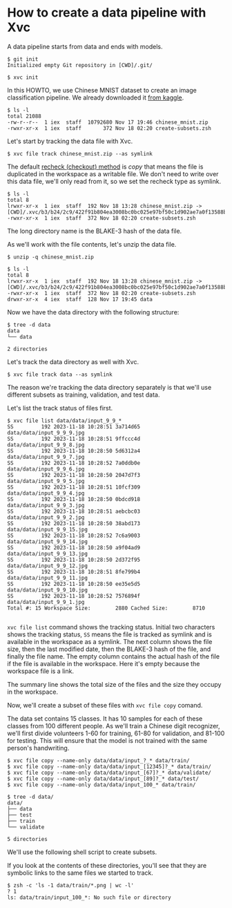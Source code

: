 # How to create a data pipeline with Xvc

A data pipeline starts from data and ends with models. 

```console
$ git init
Initialized empty Git repository in [CWD]/.git/

$ xvc init
```

In this HOWTO, we use Chinese MNIST dataset to create an image classification pipeline. We already downloaded it [from kaggle](https://www.kaggle.com/datasets/gpreda/chinese-mnist/data). 

```console
$ ls -l
total 21088
-rw-r--r--  1 iex  staff  10792680 Nov 17 19:46 chinese_mnist.zip
-rwxr-xr-x  1 iex  staff       372 Nov 18 02:20 create-subsets.zsh

```
Let's start by tracking the data file with Xvc.

```console
$ xvc file track chinese_mnist.zip --as symlink

```

The default [recheck (checkout) method](/ref/xvc-file-recheck.md) is _copy_ that means the file is
duplicated in the workspace as a writable file. We don't need to write over this
data file, we'll only read from it, so we set the recheck type as symlink.

```console
$ ls -l
total 8
lrwxr-xr-x  1 iex  staff  192 Nov 18 13:28 chinese_mnist.zip -> [CWD]/.xvc/b3/b24/2c9/422f91b804ea3008bc0bc025e97bf50c1d902ae7a0f13588b84f59023d/0.zip
-rwxr-xr-x  1 iex  staff  372 Nov 18 02:20 create-subsets.zsh

```

The long directory name is the BLAKE-3 hash of the data file.

As we'll work with the file contents, let's unzip the data file.

```console
$ unzip -q chinese_mnist.zip

$ ls -l
total 8
lrwxr-xr-x  1 iex  staff  192 Nov 18 13:28 chinese_mnist.zip -> [CWD]/.xvc/b3/b24/2c9/422f91b804ea3008bc0bc025e97bf50c1d902ae7a0f13588b84f59023d/0.zip
-rwxr-xr-x  1 iex  staff  372 Nov 18 02:20 create-subsets.zsh
drwxr-xr-x  4 iex  staff  128 Nov 17 19:45 data

```

Now we have the data directory with the following structure:

```console
$ tree -d data
data
└── data

2 directories

```

Let's track the data directory as well with Xvc.

```console
$ xvc file track data --as symlink
```

The reason we're tracking the data directory separately is that we'll use different subsets as training, validation, and test data. 

Let's list the track status of files first. 

```console
$ xvc file list data/data/input_9_9_*
SS         192 2023-11-18 10:28:51 3a714d65          data/data/input_9_9_9.jpg
SS         192 2023-11-18 10:28:51 9ffccc4d          data/data/input_9_9_8.jpg
SS         192 2023-11-18 10:28:50 5d6312a4          data/data/input_9_9_7.jpg
SS         192 2023-11-18 10:28:52 7a0ddb0e          data/data/input_9_9_6.jpg
SS         192 2023-11-18 10:28:50 2047d7f3          data/data/input_9_9_5.jpg
SS         192 2023-11-18 10:28:51 10fcf309          data/data/input_9_9_4.jpg
SS         192 2023-11-18 10:28:50 0bdcd918          data/data/input_9_9_3.jpg
SS         192 2023-11-18 10:28:51 aebcbc03          data/data/input_9_9_2.jpg
SS         192 2023-11-18 10:28:50 38abd173          data/data/input_9_9_15.jpg
SS         192 2023-11-18 10:28:52 7c6a9003          data/data/input_9_9_14.jpg
SS         192 2023-11-18 10:28:50 a9f04ad9          data/data/input_9_9_13.jpg
SS         192 2023-11-18 10:28:50 2d372f95          data/data/input_9_9_12.jpg
SS         192 2023-11-18 10:28:51 8fe799b4          data/data/input_9_9_11.jpg
SS         192 2023-11-18 10:28:50 ee35e5d5          data/data/input_9_9_10.jpg
SS         192 2023-11-18 10:28:52 7576894f          data/data/input_9_9_1.jpg
Total #: 15 Workspace Size:        2880 Cached Size:        8710


```

`xvc file list` command shows the tracking status. Initial two characters shows
the tracking status, `SS` means the file is tracked as symlink and is available
in the workspace as a symlink. The next column shows the file size, then the
last modified date, then the BLAKE-3 hash of the file, and finally the file
name. The empty column contains the actual hash of the file if the file is
available in the workspace. Here it's empty because the workspace file is a
link. 

The summary line shows the total size of the files and the size they occupy in
the workspace.

Now, we'll create a subset of these files with `xvc file copy` comand. 

The data set contains 15 classes. It has 10 samples for each of these classes
from 100 different people. As we'll train a Chinese digit recognizer, we'll
first divide volunteers 1-60 for training, 61-80 for validation, and 81-100 for
testing. This will ensure that the model is not trained with the same person's
handwriting.


```console
$ xvc file copy --name-only data/data/input_?_* data/train/
$ xvc file copy --name-only data/data/input_[12345]?_* data/train/
$ xvc file copy --name-only data/data/input_[67]?_* data/validate/
$ xvc file copy --name-only data/data/input_[89]?_* data/test/
$ xvc file copy --name-only data/data/input_100_* data/train/

$ tree -d data/
data/
├── data
├── test
├── train
└── validate

5 directories

```

We'll use the following shell script to create subsets.


If you look at the contents of these directories, you'll see that they are
symbolic links to the same files we started to track. 

```console
$ zsh -c 'ls -1 data/train/*.png | wc -l'
? 1
ls: data/train/input_100_*: No such file or directory

```

